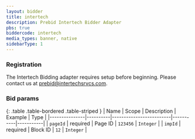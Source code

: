 ```yaml
---
layout: bidder
title: intertech
description: Prebid Intertech Bidder Adapter
pbs: true
biddercode: intertech
media_types: banner, native
sidebarType: 1
---
```


### Registration

The Intertech Bidding adapter requires setup before beginning. Please contact us at [prebid@intertechsrvcs.com](mailto:prebid@intertechsrvcs.com).

### Bid params

{: .table .table-bordered .table-striped }
| Name          | Scope    | Description             | Example   | Type      |
|---------------|----------|-------------------------|-----------|-----------|
| `pageId`      | required | Page ID                 | `123456`  | `Integer` |
| `impId`       | required | Block ID                | `12`      | `Integer` |
